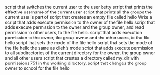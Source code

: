 script that switches the current user to the user betty
script that prints the effective username of the current user
script that prints all the groups the current user is part of
script that creates an empty file called hello
Write a script that adds execute permission to the owner of the file hello
script that adds execute permission to the owner and the group owner, and read permission to other users, to the file hello.
script that adds execution permission to the owner, the group owner and the other users, to the file hello
script that sets the mode of the file hello
script that sets the mode of the file hello the same as olleh’s mode
script that adds execute permission to all subdirectories of the current directory for the owner, the group owner and all other users
script that creates a directory called my_dir with permissions 751 in the working directory.
script that changes the group owner to school for the file hello

